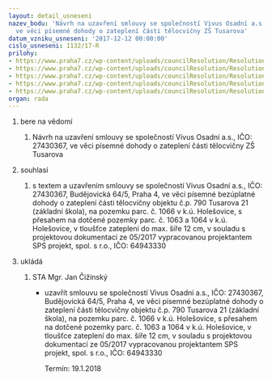 ```yaml
---
layout: detail_usneseni
nazev_bodu: 'Návrh na uzavření smlouvy se společností Vivus Osadní a.s., IČO: 27430367,
  ve věci písemné dohody o zateplení části tělocvičny ZŠ Tusarova'
datum_vzniku_usneseni: '2017-12-12 00:00:00'
cislo_usneseni: 1132/17-R
prilohy:
- https://www.praha7.cz/wp-content/uploads/councilResolution/Resolutions/29677/export/01_Vivus790~308035.docx
- https://www.praha7.cz/wp-content/uploads/councilResolution/Resolutions/29677/export/02_Vivus790~308034.docx
- https://www.praha7.cz/wp-content/uploads/councilResolution/Resolutions/29677/export/03_Vivus790~308033.pdf
- https://www.praha7.cz/wp-content/uploads/councilResolution/Resolutions/29677/export/04_Vivus790~308032.pdf
- https://www.praha7.cz/wp-content/uploads/councilResolution/Resolutions/29677/export/export~309088.pdf
organ: rada
---
```

<ol id="urzList" class="urzList_view"><li id="" class="urzClass1"><span name="1">bere na vědomí</span><ol class="urzOlClass decimal "><li style="text-align: left;" id="" class="urzClass2"><span><p>Návrh na uzavření smlouvy se společností Vivus Osadní a.s., IČO: 27430367, ve věci písemné dohody o zateplení části tělocvičny ZŠ Tusarova</p></span></li></ol></li><li id="" class="urzClass1"><span name="26">souhlasí</span><ol class="urzOlClass decimal "><li style="text-align: left;" id="" class="urzClass2"><span><p>s textem a uzavřením smlouvy se společností Vivus Osadní a.s., IČO: 27430367, Budějovická 64/5, Praha 4, ve věci písemné bezúplatné dohody o zateplení části tělocvičny objektu č.p. 790 Tusarova 21 (základní škola), na pozemku parc. č. 1066 v k.ú. Holešovice, s přesahem na dotčené pozemky parc. č. 1063 a 1064 v k.ú. Holešovice, v tloušťce zateplení do max. šíře 12 cm, v souladu s projektovou dokumentací ze 05/2017 vypracovanou projektantem SPS projekt, spol. s r.o., IČO: 64943330<br></p></span></li></ol></li><li class="urzClass1" id="urzUkoly"><span name="1">ukládá</span><ol class="urzOlClass"><li class="urzClass2"><span><p>STA Mgr. Jan Čižinský</p></span><ul class="urzUlClass"><li class="urzClass3"><span><p>uzavřít smlouvu se společností Vivus Osadní a.s., IČO: 27430367, Budějovická 64/5, Praha 4, ve věci písemné bezúplatné dohody o zateplení části tělocvičny objektu č.p. 790 Tusarova 21 (základní škola), na pozemku parc. č. 1066 v k.ú. Holešovice, s přesahem na dotčené pozemky parc. č. 1063 a 1064 v k.ú. Holešovice, v tloušťce zateplení do max. šíře 12 cm, v souladu s projektovou dokumentací ze 05/2017 vypracovanou projektantem SPS projekt, spol. s r.o., IČO: 64943330</p></span><span class="urzUkolTermin">  Termín:&nbsp;19.1.2018</span></li></ul></li></ol></li></ol>